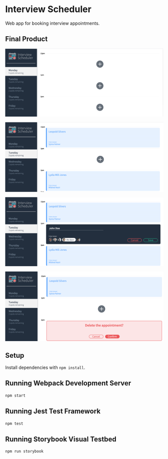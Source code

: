 # Interview Scheduler
Web app for booking interview appointments.

## Final Product

![Screenshot 1](docs/scheduler%20app.png)

![Screenshot 2](docs/appointments.png)

![Screenshot 3](docs/new%20appointment.png)

![Screenshot 4](docs/delete%20appointment.png)


## Setup

Install dependencies with `npm install`.

## Running Webpack Development Server

```sh
npm start
```

## Running Jest Test Framework

```sh
npm test
```

## Running Storybook Visual Testbed

```sh
npm run storybook
```
